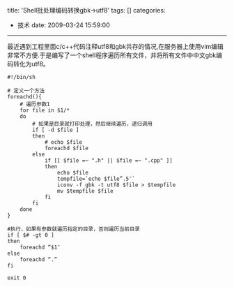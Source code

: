title: 'Shell批处理编码转换gbk->utf8'
tags: []
categories:
  - 技术
date: 2009-03-24 15:59:00
---
最近遇到工程里面c/c++代码注释utf8和gbk共存的情况,在服务器上使用vim编辑非常不方便.于是编写了一个shell程序遍历所有文件，并将所有文件中中文gbk编码转化为utf8。

```
#!/bin/sh

# 定义一个方法
foreachd(){
  	# 遍历参数1
  	for file in $1/*
  	do
        # 如果是目录就打印处理，然后继续遍历，递归调用
        if [ -d $file ]
        then
            # echo $file
            foreachd $file
        else
            if [[ $file =~ ".h" || $file =~ ".cpp" ]]
            then
                echo $file
                tempfile=`echo $file”.5″`
                iconv -f gbk -t utf8 $file > $tempfile
                mv $tempfile $file
            fi
        fi
    done
}

#执行，如果有参数就遍历指定的目录，否则遍历当前目录
if [ $# -gt 0 ]
then
    foreachd “$1″
else
    foreachd “.”
fi

exit 0
```
